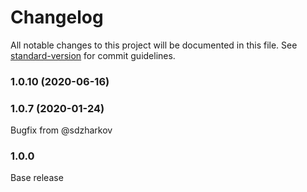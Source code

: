 # Changelog

All notable changes to this project will be documented in this file. See [standard-version](https://github.com/conventional-changelog/standard-version) for commit guidelines.

### 1.0.10 (2020-06-16)



### 1.0.7 (2020-01-24)

Bugfix from @sdzharkov

### 1.0.0

Base release